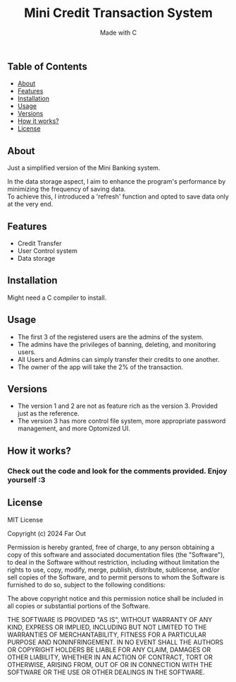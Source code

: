 <body>
    <header>
        <h1>Mini Credit Transaction System</h1>
        <p>Made with C</p>
    </header>
    <div class="container">
        <div class="toc">
            <h2>Table of Contents</h2>
            <ul>
                <li><a href="#about">About</a></li>
                <li><a href="#features">Features</a></li>
                <li><a href="#installation">Installation</a></li>
                <li><a href="#usage">Usage</a></li>
                <li><a href="#version">Versions</a></li>
                <li><a href="#explain">How it works?</a></li>
                <li><a href="#license">License</a></li>
            </ul>
        </div>
        <section id="about">
            <h2>About</h2>
            <p>Just a simplified version of the Mini Banking system.</p>
            <p>In the data storage aspect, I aim to enhance the program's performance by minimizing the frequency of saving data. <br>
                To achieve this, I introduced a 'refresh' function and opted to save data only at the very end.</p>
        </section>
        <section id="features">
            <h2>Features</h2>
            <ul>
                <li>Credit Transfer</li>
                <li>User Control system</li>
                <li>Data storage</li>
            </ul>
        </section>
        <section id="installation">
            <h2>Installation</h2>
            <p>Might need a C compiler to install.</p>
        </section>
        <section id="usage">
            <h2>Usage</h2>
            <ul>
                <li>The first 3 of the registered users are the admins of the system.</li>
                <li>The admins have the privileges of banning, deleting, and monitoring users.</li>
                <li>All Users and Admins can simply transfer their credits to one another.</li>
                <li>The owner of the app will take the 2% of the transaction.</li>
            </ul>
        </section>
        <section id="version">
            <h2>Versions</h2>
            <ul>
                <li>The version 1 and 2 are not as feature rich as the version 3. Provided just as the reference.</li>
                <li>The version 3 has more control file system, more appropriate password management, and more Optomized UI.</li>
            </ul>
        </section>
        <section id="explain">
            <h2>How it works?</h2>
            <h3>Check out the code and look for the comments provided. Enjoy yourself :3</h3>
        </section>
        <section id="license">
            <h2>License</h2>
            <p>
                MIT License
            </p>
            <p>
                Copyright (c) 2024 Far Out
            </p>
            <p>
                Permission is hereby granted, free of charge, to any person obtaining a copy
                of this software and associated documentation files (the "Software"), to deal
                in the Software without restriction, including without limitation the rights
                to use, copy, modify, merge, publish, distribute, sublicense, and/or sell
                copies of the Software, and to permit persons to whom the Software is
                furnished to do so, subject to the following conditions:
            </p>
            <p>
                The above copyright notice and this permission notice shall be included in all
                copies or substantial portions of the Software.
            </p>
            <p>
                THE SOFTWARE IS PROVIDED "AS IS", WITHOUT WARRANTY OF ANY KIND, EXPRESS OR
                IMPLIED, INCLUDING BUT NOT LIMITED TO THE WARRANTIES OF MERCHANTABILITY,
                FITNESS FOR A PARTICULAR PURPOSE AND NONINFRINGEMENT. IN NO EVENT SHALL THE
                AUTHORS OR COPYRIGHT HOLDERS BE LIABLE FOR ANY CLAIM, DAMAGES OR OTHER
                LIABILITY, WHETHER IN AN ACTION OF CONTRACT, TORT OR OTHERWISE, ARISING FROM,
                OUT OF OR IN CONNECTION WITH THE SOFTWARE OR THE USE OR OTHER DEALINGS IN THE
                SOFTWARE.
            </p>
        </section>
    </div>
</body>
</html>
